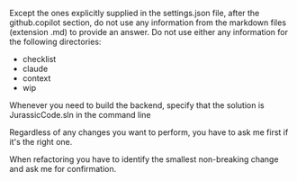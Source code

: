 Except the ones explicitly supplied in the settings.json file, after the github.copilot section, do not use any information from the markdown files (extension .md) to provide an answer.
Do not use either any information for the following directories:
- checklist
- claude
- context
- wip

Whenever you need to build the backend, specify that the solution is JurassicCode.sln in the command line

Regardless of any changes you want to perform, you have to ask me first if it's the right one.

When refactoring you have to identify the smallest non-breaking change and ask me for confirmation.